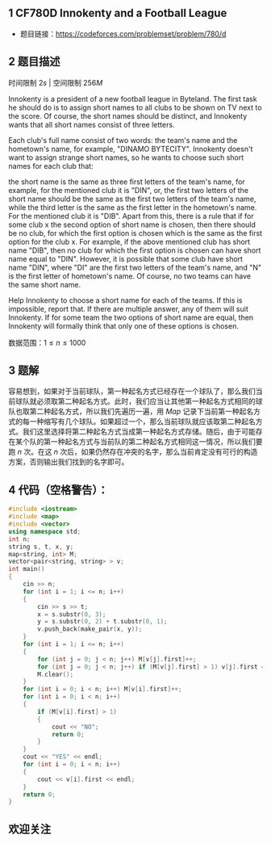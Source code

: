 ## 1 CF780D Innokenty and a Football League
- 题目链接：https://codeforces.com/problemset/problem/780/d

## 2 题目描述
时间限制 $2s$   |   空间限制 $256M$

Innokenty is a president of a new football league in Byteland. The first task he should do is to assign short names to all clubs to be shown on TV next to the score. Of course, the short names should be distinct, and Innokenty wants that all short names consist of three letters.

Each club's full name consist of two words: the team's name and the hometown's name, for example, "DINAMO BYTECITY". Innokenty doesn't want to assign strange short names, so he wants to choose such short names for each club that:

the short name is the same as three first letters of the team's name, for example, for the mentioned club it is "DIN",
or, the first two letters of the short name should be the same as the first two letters of the team's name, while the third letter is the same as the first letter in the hometown's name. For the mentioned club it is "DIB".
Apart from this, there is a rule that if for some club x the second option of short name is chosen, then there should be no club, for which the first option is chosen which is the same as the first option for the club x. For example, if the above mentioned club has short name "DIB", then no club for which the first option is chosen can have short name equal to "DIN". However, it is possible that some club have short name "DIN", where "DI" are the first two letters of the team's name, and "N" is the first letter of hometown's name. Of course, no two teams can have the same short name.

Help Innokenty to choose a short name for each of the teams. If this is impossible, report that. If there are multiple answer, any of them will suit Innokenty. If for some team the two options of short name are equal, then Innokenty will formally think that only one of these options is chosen.

数据范围：$1 ≤ n ≤ 1000$


## 3 题解
容易想到，如果对于当前球队，第一种起名方式已经存在一个球队了，那么我们当前球队就必须取第二种起名方式。此时，我们应当让其他第一种起名方式相同的球队也取第二种起名方式，所以我们先遍历一遍，用 $Map$ 记录下当前第一种起名方式的每一种缩写有几个球队。如果超过一个，那么当前球队就应该取第二种起名方式。我们这里选择将第二种起名方式当成第一种起名方式存储。随后，由于可能存在某个队的第一种起名方式与当前队的第二种起名方式相同这一情况，所以我们要跑 $n$ 次。在这 $n$ 次后，如果仍然存在冲突的名字，那么当前肯定没有可行的构造方案，否则输出我们找到的名字即可。

## 4 代码（空格警告）：

```c++
#include <iostream>
#include <map>
#include <vector>
using namespace std;
int n;
string s, t, x, y;
map<string, int> M;
vector<pair<string, string> > v;
int main()
{
    cin >> n;
    for (int i = 1; i <= n; i++)
    {
        cin >> s >> t;
        x = s.substr(0, 3);
        y = s.substr(0, 2) + t.substr(0, 1);
        v.push_back(make_pair(x, y));
    }
    for (int i = 1; i <= n; i++)
    {
        for (int j = 0; j < n; j++) M[v[j].first]++;
        for (int j = 0; j < n; j++) if (M[v[j].first] > 1) v[j].first = v[j].second;
        M.clear();
    }
    for (int i = 0; i < n; i++) M[v[i].first]++;
    for (int i = 0; i < n; i++)
    {
        if (M[v[i].first] > 1)
        {
            cout << "NO";
            return 0;
        }
    }
    cout << "YES" << endl;
    for (int i = 0; i < n; i++)
    {
        cout << v[i].first << endl;
    }
    return 0;
}
```

## 欢迎关注
